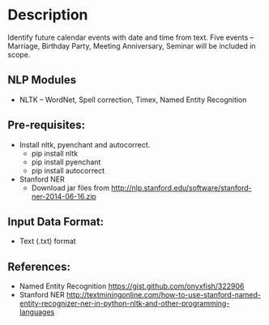 # **Description** #
Identify future calendar events with date and time from text. Five events – Marriage, Birthday Party, Meeting Anniversary, Seminar will be included in scope.

 ## **NLP Modules** ##
* NLTK – WordNet, Spell correction, Timex, Named Entity Recognition

Pre-requisites:
---------------
- Install nltk, pyenchant and autocorrect.
    - pip install nltk
    - pip install pyenchant
    - pip install autocorrect
- Stanford NER
    - Download jar files from http://nlp.stanford.edu/software/stanford-ner-2014-06-16.zip

Input Data Format:
------------------
- Text (.txt) format

References:
-----------
- Named Entity Recognition
    https://gist.github.com/onyxfish/322906
- Stanford NER
    http://textminingonline.com/how-to-use-stanford-named-entity-recognizer-ner-in-python-nltk-and-other-programming-languages
 
